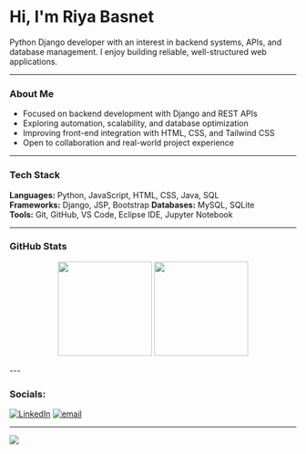 

<!--
**riya9818/riya9818** is a ✨ _special_ ✨ repository because its `README.md` (this file) appears on your GitHub profile.

Here are some ideas to get you started:

- 🔭 I’m currently working on ...
- 🌱 I’m currently learning ...
- 👯 I’m looking to collaborate on ...
- 🤔 I’m looking for help with ...
- 💬 Ask me about ...
- 📫 How to reach me: ...
- 😄 Pronouns: ...
- ⚡ Fun fact: ...
-->
# Hi, I'm Riya Basnet

Python Django developer with an interest in backend systems, APIs, and database management. I enjoy building reliable, well-structured web applications.

---
### About Me
- Focused on backend development with Django and REST APIs  
- Exploring automation, scalability, and database optimization  
- Improving front-end integration with HTML, CSS, and Tailwind CSS  
- Open to collaboration and real-world project experience
 

---

### Tech Stack
**Languages:** Python, JavaScript, HTML, CSS, Java, SQL  
**Frameworks:** Django, JSP, Bootstrap
**Databases:** MySQL, SQLite  
**Tools:** Git, GitHub, VS Code, Eclipse IDE, Jupyter Notebook  

---

### GitHub Stats
<html>
<p align="center">
  <img src="https://github-readme-stats.vercel.app/api?username=riya9818&show_icons=true&theme=github_dark" height="165">
  <img src="https://github-readme-stats.vercel.app/api/top-langs/?username=riya9818&layout=compact&theme=github_dark" height="165">
</p>
</html>
---

### Socials:
[![LinkedIn](https://img.shields.io/badge/LinkedIn-%230077B5.svg?logo=linkedin&logoColor=white)](https://linkedin.com/in/https://www.linkedin.com/in/riya-basnet-11b586343/overlay/about-this-profile/?lipi=urn%3Ali%3Apage%3Ad_flagship3_profile_view_base%3BKAYOanNKR1%2B4yAgRM4Ifxg%3D%3D) [![email](https://img.shields.io/badge/Email-D14836?logo=gmail&logoColor=white)](mailto:riyabasnet0924@gmail.com) 


---
[![](https://visitcount.itsvg.in/api?id=riya9818&icon=0&color=0)](https://visitcount.itsvg.in)

<!-- Proudly created with GPRM ( https://gprm.itsvg.in ) -->

